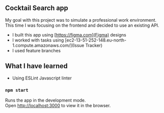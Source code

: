## Cocktail Search app

My goal with this project was to simulate a professional work environment.
This time I was focusing on the frontend and decided to use an existing API.

* I built this app using [https://figma.com](Figma) designs
* I worked with tasks using [ec2-13-51-252-148.eu-north-1.compute.amazonaws.com/](Issue Tracker)
* I used feature branches

## What I have learned

* Using ESLint Javascript linter

### `npm start`

Runs the app in the development mode.\
Open [http://localhost:3000](http://localhost:3000) to view it in the browser.
